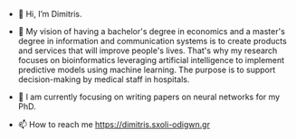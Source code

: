 - 👋 Hi, I’m Dimitris.

- 👀 My vision of having a bachelor's degree in economics and a master's degree in information and communication systems is to create products and services that will improve people's lives. That's why my research focuses on bioinformatics leveraging artificial intelligence to implement predictive models using machine learning. The purpose is to support decision-making by medical staff in hospitals.

- 🌱 I am currently focusing on writing papers on neural networks for my PhD.

- 📫 How to reach me https://dimitris.sxoli-odigwn.gr


<!---
dasoxori/dasoxori is a ✨ special ✨ repository because its `README.md` (this file) appears on your GitHub profile.
You can click the Preview link to take a look at your changes.
- 👀 I’m interested in coding.

- 💞️ I’m looking to collaborate in the field of data science.
- 📫 How to reach me ...
--->

